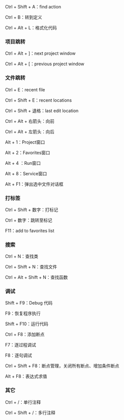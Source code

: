 Ctrl + Shift + A：find action

Ctrl + B：转到定义

Ctrl + Alt + L：格式化代码

### 项目跳转

Ctrl + Alt + ]：next project window

Ctrl + Alt + [：previous project window

### 文件跳转

Ctrl +  E：recent file

Ctrl + Shift + E：recent locations

Ctrl + Shift + 退格：last edit location

Ctrl + Alt + 右箭头：向前

Ctrl + Alt + 左箭头：向后

Alt + 1：Project窗口

Alt + 2：Favorites窗口

Alt + 4 ：Run窗口

Alt + 8：Service窗口

Alt + F1：弹出选中文件对话框

### 打标签

Ctrl + Shift + 数字：打标记

Ctrl + 数字：跳转至标记

F11：add to favorites list

### 搜索

Ctrl + N：查找类

Ctrl + Shift + N：查找文件

Ctrl + Alt + Shift + N：查找函数

### 调试

Shift + F9：Debug 代码

F9：恢复程序执行

Shift + F10：运行代码

Ctrl + F8：添加断点

F7：逐过程调试

F8：逐句调试

Ctrl + Shift + F8：断点管理，关闭所有断点、增加条件断点

Alt + F8：表达式求值

### 其它

Ctrl + /：单行注释

Ctrl + Shift + /：多行注释 